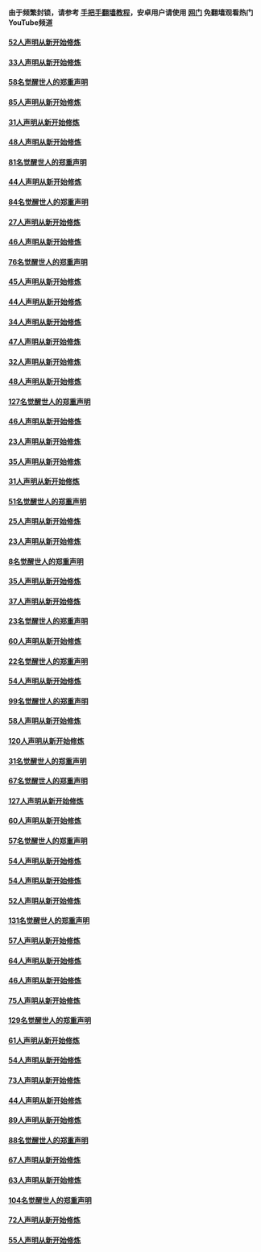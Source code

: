 #### 由于频繁封锁，请参考 [手把手翻墙教程](https://github.com/gfw-breaker/guides/wiki/)，安卓用户请使用 [网门](https://github.com/gfw-breaker/nogfw/blob/master/dl.md?t=03160600) 免翻墙观看热门YouTube频道 

#### [52人声明从新开始修炼](../pages/91/421846.md?t=03160600) 

#### [33人声明从新开始修炼](../pages/91/421804.md?t=03160600) 

#### [58名觉醒世人的郑重声明](../pages/91/421845.md?t=03160600) 

#### [85人声明从新开始修炼](../pages/91/421769.md?t=03160600) 

#### [31人声明从新开始修炼](../pages/91/421763.md?t=03160600) 

#### [48人声明从新开始修炼](../pages/91/421605.md?t=03160600) 

#### [81名觉醒世人的郑重声明](../pages/91/421656.md?t=03160600) 

#### [44人声明从新开始修炼](../pages/91/421544.md?t=03160600) 

#### [84名觉醒世人的郑重声明](../pages/91/421543.md?t=03160600) 

#### [27人声明从新开始修炼](../pages/91/421465.md?t=03160600) 

#### [46人声明从新开始修炼](../pages/91/421454.md?t=03160600) 

#### [76名觉醒世人的郑重声明](../pages/91/421453.md?t=03160600) 

#### [45人声明从新开始修炼](../pages/91/421452.md?t=03160600) 

#### [44人声明从新开始修炼](../pages/91/421422.md?t=03160600) 

#### [34人声明从新开始修炼](../pages/91/421322.md?t=03160600) 

#### [47人声明从新开始修炼](../pages/91/421264.md?t=03160600) 

#### [32人声明从新开始修炼](../pages/91/421225.md?t=03160600) 

#### [48人声明从新开始修炼](../pages/91/421202.md?t=03160600) 

#### [127名觉醒世人的郑重声明](../pages/91/421224.md?t=03160600) 

#### [46人声明从新开始修炼](../pages/91/421203.md?t=03160600) 

#### [23人声明从新开始修炼](../pages/91/421138.md?t=03160600) 

#### [35人声明从新开始修炼](../pages/91/421122.md?t=03160600) 

#### [31人声明从新开始修炼](../pages/91/421081.md?t=03160600) 

#### [51名觉醒世人的郑重声明](../pages/91/421080.md?t=03160600) 

#### [25人声明从新开始修炼](../pages/91/421020.md?t=03160600) 

#### [23人声明从新开始修炼](../pages/91/420884.md?t=03160600) 

#### [8名觉醒世人的郑重声明](../pages/91/420883.md?t=03160600) 

#### [35人声明从新开始修炼](../pages/91/420809.md?t=03160600) 

#### [37人声明从新开始修炼](../pages/91/420766.md?t=03160600) 

#### [23名觉醒世人的郑重声明](../pages/91/420765.md?t=03160600) 

#### [60人声明从新开始修炼](../pages/91/420727.md?t=03160600) 

#### [22名觉醒世人的郑重声明](../pages/91/420726.md?t=03160600) 

#### [54人声明从新开始修炼](../pages/91/420529.md?t=03160600) 

#### [99名觉醒世人的郑重声明](../pages/91/420528.md?t=03160600) 

#### [58人声明从新开始修炼](../pages/91/420198.md?t=03160600) 

#### [120人声明从新开始修炼](../pages/91/420141.md?t=03160600) 

#### [31名觉醒世人的郑重声明](../pages/91/420197.md?t=03160600) 

#### [67名觉醒世人的郑重声明](../pages/91/420140.md?t=03160600) 

#### [127人声明从新开始修炼](../pages/91/420082.md?t=03160600) 

#### [60人声明从新开始修炼](../pages/91/420081.md?t=03160600) 

#### [57名觉醒世人的郑重声明](../pages/91/420080.md?t=03160600) 

#### [54人声明从新开始修炼](../pages/91/419533.md?t=03160600) 

#### [54人声明从新开始修炼](../pages/91/419532.md?t=03160600) 

#### [52人声明从新开始修炼](../pages/91/419531.md?t=03160600) 

#### [131名觉醒世人的郑重声明](../pages/91/419530.md?t=03160600) 

#### [57人声明从新开始修炼](../pages/91/419430.md?t=03160600) 

#### [64人声明从新开始修炼](../pages/91/419429.md?t=03160600) 

#### [46人声明从新开始修炼](../pages/91/419428.md?t=03160600) 

#### [75人声明从新开始修炼](../pages/91/419427.md?t=03160600) 

#### [129名觉醒世人的郑重声明](../pages/91/419426.md?t=03160600) 

#### [61人声明从新开始修炼](../pages/91/419198.md?t=03160600) 

#### [54人声明从新开始修炼](../pages/91/419197.md?t=03160600) 

#### [73人声明从新开始修炼](../pages/91/419196.md?t=03160600) 

#### [44人声明从新开始修炼](../pages/91/419075.md?t=03160600) 

#### [89人声明从新开始修炼](../pages/91/419074.md?t=03160600) 

#### [88名觉醒世人的郑重声明](../pages/91/419195.md?t=03160600) 

#### [67人声明从新开始修炼](../pages/91/419073.md?t=03160600) 

#### [63人声明从新开始修炼](../pages/91/419072.md?t=03160600) 

#### [104名觉醒世人的郑重声明](../pages/91/419071.md?t=03160600) 

#### [72人声明从新开始修炼](../pages/91/418902.md?t=03160600) 

#### [55人声明从新开始修炼](../pages/91/418901.md?t=03160600) 

